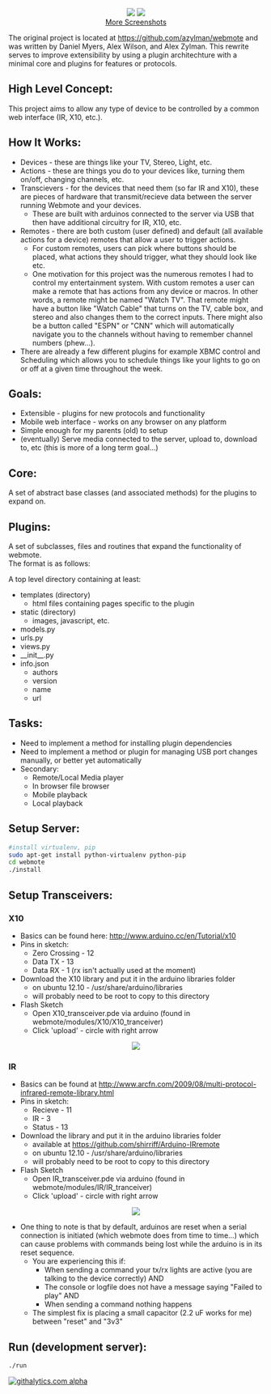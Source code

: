 <p align="center">
  <img src="https://raw.github.com/dandroid88/webmote/master/server/webmote_django/static/remote.png"/>
  <img src="https://raw.github.com/dandroid88/webmote/master/server/webmote_django/static/record.png"/>
  </br>
  <a href="https://plus.google.com/photos/114801052085717416954/albums/5244814407639128177">More Screenshots</a>
</p>

The original project is located at https://github.com/azylman/webmote and was written by Daniel Myers, Alex Wilson, and Alex Zylman. This rewrite serves to improve extensibility by using a plugin architechture with a minimal core and plugins for features or protocols.

High Level Concept: 
-------------------
This project aims to allow any type of device to be controlled by a common web interface (IR, X10, etc.).

How It Works:  
-------------
* Devices - these are things like your TV, Stereo, Light, etc.  
* Actions - these are things you do to your devices like, turning them on/off, changing channels, etc.
* Transcievers - for the devices that need them (so far IR and X10), these are pieces of hardware that transmit/recieve data between the server running Webmote and your devices.  
    * These are built with arduinos connected to the server via USB that then have additional circuitry for IR, X10, etc.  
* Remotes - there are both custom (user defined) and default (all available actions for a device) remotes that allow a user to trigger actions.  
    * For custom remotes, users can pick where buttons should be placed, what actions they should trigger, what they should look like etc.  
    * One motivation for this project was the numerous remotes I had to control my entertainment system.  With custom remotes a user can make a remote that has actions from any device or macros.  In other words, a remote might be named "Watch TV".  That remote might have a button like "Watch Cable" that turns on the TV, cable box, and stereo and also changes them to the correct inputs.  There might also be a button called "ESPN" or "CNN" which will automatically navigate you to the channels without having to remember channel numbers (phew...).  
* There are already a few different plugins for example XBMC control and Scheduling which allows you to schedule things like your lights to go on or off at a given time throughout the week.  


Goals:
------
* Extensible - plugins for new protocols and functionality  
* Mobile web interface - works on any browser on any platform  
* Simple enough for my parents (old) to setup  
* (eventually) Serve media connected to the server, upload to, download to, etc (this is more of a long term goal...)  


Core:
-----------------
A set of abstract base classes (and associated methods) for the plugins to expand on.


Plugins:
-------------------
A set of subclasses, files and routines that expand the functionality of webmote.  
The format is as follows:  

A top level directory containing at least:  
* templates (directory)  
    * html files containing pages specific to the plugin  
* static    (directory)  
    * images, javascript, etc.  
* models.py  
* urls.py  
* views.py  
* \_\_init\_\_.py  
* info.json  
    * authors  
    * version  
    * name  
    * url  


Tasks:
------
* Need to implement a method for installing plugin dependencies  
* Need to implement a method or plugin for managing USB port changes manually, or better yet automatically  
* Secondary:  
    * Remote/Local Media player  
    * In browser file browser  
    * Mobile playback  
    * Local playback  
 

Setup Server:
-------------
```bash
#install virtualenv, pip
sudo apt-get install python-virtualenv python-pip
cd webmote
./install
```

Setup Transceivers:
-------------------
### X10  
* Basics can be found here: http://www.arduino.cc/en/Tutorial/x10  
* Pins in sketch:  
    * Zero Crossing - 12
    * Data TX - 13
    * Data RX - 1 (rx isn't actually used at the moment)
* Download the X10 library and put it in the arduino libraries folder 
    * on ubuntu 12.10 - /usr/share/arduino/libraries
    * will probably need to be root to copy to this directory
* Flash Sketch
    * Open X10\_transceiver.pde via arduino (found in webmote/modules/X10/X10\_tranceiver)
    * Click 'upload' - circle with right arrow

<p align="center">
    <img src="https://raw.github.com/dandroid88/webmote/master/modules/X10/X10_transceiver/Arduino---PSC05.png"/>
</p>



### IR
* Basics can be found at http://www.arcfn.com/2009/08/multi-protocol-infrared-remote-library.html
* Pins in sketch:
    * Recieve - 11
    * IR - 3
    * Status - 13
* Download the library and put it in the arduino libraries folder
    * available at https://github.com/shirriff/Arduino-IRremote
    * on ubuntu 12.10 - /usr/share/arduino/libraries
    * will probably need to be root to copy to this directory
* Flash Sketch
    * Open IR\_transceiver.pde via arduino (found in webmote/modules/IR/IR\_tranceiver)
    * Click 'upload' - circle with right arrow

<p align="center">
  <img src="https://raw.github.com/dandroid88/webmote/master/modules/IR/IR_transceiver/Webmote---Infrared-Transceiver.png"/>
</p>


* One thing to note is that by default, arduinos are reset when a serial connection is initiated (which webmote does from time to time...) which can cause problems with commands being lost while the arduino is in its reset sequence.
    * You are experiencing this if:
        * When sending a command your tx/rx lights are active (you are talking to the device correctly) AND
        * The console or logfile does not have a message saying "Failed to play" AND
        * When sending a command nothing happens
    * The simplest fix is placing a small capacitor (2.2 uF works for me) between "reset" and "3v3"

Run (development server):
-------------------------
```bash
./run
```

[![githalytics.com alpha](https://cruel-carlota.pagodabox.com/c6a7739f49d37ca82a30b8c7debe7609 "githalytics.com")](http://githalytics.com/dandroid88/webmote)
